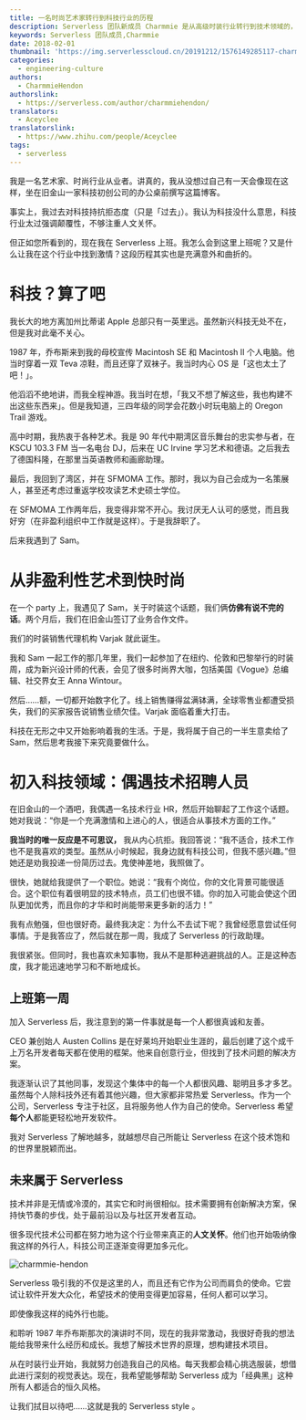 ```yaml
---
title: 一名时尚艺术家转行到科技行业的历程
description: Serverless 团队新成员 Charmmie 是从高级时装行业转行到技术领域的，本文是她的故事，太酷了。
keywords: Serverless 团队成员,Charmmie
date: 2018-02-01
thumbnail: 'https://img.serverlesscloud.cn/20191212/1576149285117-charmmie-square.jpg'
categories:
  - engineering-culture
authors:
  - CharmmieHendon
authorslink:
  - https://serverless.com/author/charmmiehendon/
translators: 
  - Aceyclee
translatorslink: 
  - https://www.zhihu.com/people/Aceyclee
tags:
  - serverless
---
```


我是一名艺术家、时尚行业从业者。讲真的，我从没想过自己有一天会像现在这样，坐在旧金山一家科技初创公司的办公桌前撰写这篇博客。

事实上，我过去对科技持抗拒态度（只是「过去」）。我认为科技没什么意思，科技行业太过强调颠覆性，不够注重人文关怀。

但正如您所看到的，现在我在 Serverless 上班。我怎么会到这里上班呢？又是什么让我在这个行业中找到激情？这段历程其实也是充满意外和曲折的。

# 科技？算了吧

我长大的地方离加州比蒂诺 Apple 总部只有一英里远。虽然新兴科技无处不在，但是我对此毫不关心。

1987 年，乔布斯来到我的母校宣传 Macintosh SE 和 Macintosh II 个人电脑。他当时穿着一双 Teva 凉鞋，而且还穿了双袜子。我当时内心 OS 是「这也太土了吧！」。

他滔滔不绝地讲，而我全程神游。我当时在想，「我又不想了解这些，我也构建不出这些东西来」。但是我知道，三四年级的同学会花数小时玩电脑上的 Oregon Trail 游戏。

高中时期，我热衷于各种艺术。我是 90 年代中期湾区音乐舞台的忠实参与者，在 KSCU 103.3 FM 当一名电台 DJ，后来在 UC Irvine 学习艺术和德语。之后我去了德国科隆，在那里当英语教师和画廊助理。

最后，我回到了湾区，并在 SFMOMA 工作。那时，我以为自己会成为一名策展人，甚至还考虑过重返学校攻读艺术史硕士学位。

在 SFMOMA 工作两年后，我变得非常不开心。我讨厌无人认可的感觉，而且我好穷（在非盈利组织中工作就是这样）。于是我辞职了。

后来我遇到了 Sam。

# 从非盈利性艺术到快时尚

在一个 party 上，我遇见了 Sam，关于时装这个话题，我们俩**仿佛有说不完的话**。两个月后，我们在旧金山签订了业务合作文件。

我们的时装销售代理机构 Varjak 就此诞生。

我和 Sam 一起工作的那几年里，我们一起参加了在纽约、伦敦和巴黎举行的时装周，成为新兴设计师的代表，会见了很多时尚界大咖，包括美国《Vogue》总编辑、社交界女王 Anna Wintour。

然后……额，一切都开始数字化了。线上销售赚得盆满钵满，全球零售业都遭受损失，我们的买家报告说销售业绩欠佳。Varjak 面临着重大打击。

科技在无形之中又开始影响着我的生活。于是，我将属于自己的一半生意卖给了 Sam，然后思考我接下来究竟要做什么。

# 初入科技领域：偶遇技术招聘人员

在旧金山的一个酒吧，我偶遇一名技术行业 HR，然后开始聊起了工作这个话题。她对我说：“你是一个充满激情和上进心的人，很适合从事技术方面的工作。”

**我当时的唯一反应是不可思议，** 我从内心抗拒。我回答说：“我不适合，技术工作也不是我喜欢的类型。虽然从小时候起，我身边就有科技公司，但我不感兴趣。”但她还是劝我投递一份简历过去。鬼使神差地，我照做了。

很快，她就给我提供了一个职位。她说：“我有个岗位，你的文化背景可能很适合。这个职位有着很明显的技术特点，员工们也很不错。你的加入可能会使这个团队更加优秀，而且你的才华和时尚能带来更多新的活力！”

我有点勉强，但也很好奇。最终我决定：为什么不去试下呢？我曾经愿意尝试任何事情。于是我答应了，然后就在那一周，我成了 Serverless 的行政助理。

我很紧张。但同时，我也喜欢未知事物，我从不是那种逃避挑战的人。正是这种态度，我才能迅速地学习和不断地成长。

## 上班第一周

加入 Serverless 后，我注意到的第一件事就是每一个人都很真诚和友善。

CEO 兼创始人 Austen Collins 是在好莱坞开始职业生涯的，最后创建了这个成千上万名开发者每天都在使用的框架。他来自创意行业，但找到了技术问题的解决方案。

我逐渐认识了其他同事，发现这个集体中的每一个人都很风趣、聪明且多才多艺。虽然每个人除科技外还有着其他兴趣，但大家都非常热爱 Serverless。作为一个公司，Serverless 专注于社区，且将服务他人作为自己的使命。Serverless 希望**每个人**都能更轻松地开发软件。

我对 Serverless 了解地越多，就越想尽自己所能让 Serverless 在这个技术饱和的世界里脱颖而出。

## 未来属于 Serverless 

技术并非是无情或冷漠的，其实它和时尚很相似。技术需要拥有创新解决方案，保持快节奏的步伐，处于最前沿以及与社区开发者互动。

很多现代技术公司都在努力地为这个行业带来真正的**人文关怀**。他们也开始吸纳像我这样的外行人，科技公司正逐渐变得更加多元化。

![charmmie-hendon](https://img.serverlesscloud.cn/20191212/1576149309428-charmmie-hendon.jpg)

Serverless 吸引我的不仅是这里的人，而且还有它作为公司而肩负的使命。它尝试让软件开发大众化，希望技术的使用变得更加容易，任何人都可以学习。

即使像我这样的纯外行也能。

和聆听 1987 年乔布斯那次的演讲时不同，现在的我非常激动，我很好奇我的想法能给我带来什么经历和成长。我想了解技术世界的原理，想构建技术项目。

从在时装行业开始，我就努力创造我自己的风格。每天我都会精心挑选服装，想借此进行深刻的视觉表达。现在，我希望能够帮助 Serverless 成为「经典黑」这种所有人都适合的恒久风格。

让我们拭目以待吧……这就是我的 Serverless style 。
